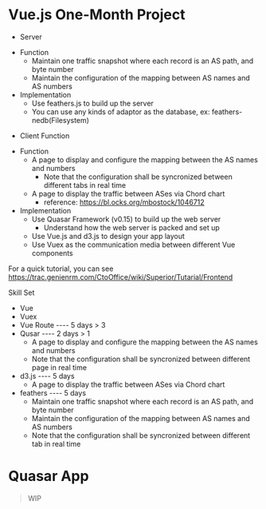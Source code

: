 Vue.js One-Month Project
===

* Server
 + Function
   - Maintain one traffic snapshot where each record is an AS path, and byte number
   - Maintain the configuration of the mapping between AS names and AS numbers
 + Implementation
 	- Use feathers.js to build up the server
 	- You can use any kinds of adaptor as the database, ex: feathers-nedb(Filesystem)
* Client Function
 + Function
   - A page to display and configure the mapping between the AS names and numbers
     - Note that the configuration shall be syncronized between different tabs in real time
   - A page to display the traffic between ASes via Chord chart
     - reference: https://bl.ocks.org/mbostock/1046712
 + Implementation
   - Use Quasar Framework (v0.15) to build up the web server
     - Understand how the web server is packed and set up
   - Use Vue.js and d3.js to design your app layout
   - Use Vuex as the communication media between different Vue components

For a quick tutorial, you can see https://trac.genienrm.com/CtoOffice/wiki/Superior/Tutarial/Frontend

Skill Set
- Vue
- Vuex
- Vue Route ---- 5 days > 3
- Qusar ---- 2 days > 1
    - A page to display and configure the mapping between the AS names and numbers
     - Note that the configuration shall be syncronized between different page in real time
- d3.js ---- 5 days
    - A page to display the traffic between ASes via Chord chart
- feathers ---- 5 days
    - Maintain one traffic snapshot where each record is an AS path, and byte number
    - Maintain the configuration of the mapping between AS names and AS numbers
    - Note that the configuration shall be syncronized between different tab in real time

# Quasar App

> WIP
